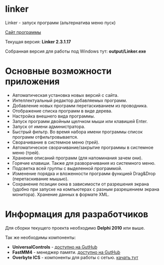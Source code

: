 # linker

Linker - запуск программ (альтернатива меню пуск)

[Сайт программы](http://optitrex.ru)

Текущая версия: **Linker 2.3.1.17**

Собранная версия для работы под Windows тут: **output/Linker.exe**

# Основные возможности приложения

*	Автоматическая установка новых версий с сайта.
*	Интеллектуальный редактор добавляемых программ.
*	Добавление новых программ перетаскиванием из проводника.
*	Отображение списка программ в виде дерева.
*	Настройка внешнего вида программы.
*	Запуск программ двойным щелчком мыши или клавишей Enter.
*	Запуск от имени администратора.
*	Быстрый фильтр. Во время набора имени программы список программ отфильтровывается.
*	Сворачивание в системное меню (трей).
*	Автоматическое сворачивание/закрытие программы в системное меню (трей).
*	Хранение описаний программ (для напоминания зачем они).
*	Горячие клавиши. Также для разворачивания из системного меню.
*	Подсветка всей группы с выделенной программой.
*	Изменение порядка и вложенности программ функцией Drag&Drop (перетаскивание мышью).
*	Сохранение позиции окна в зависимости от разрешения экрана (удобно при запуске на компьютерах с разным разрешением экрана монитора). Хранение данных в формате XML.

# Информация для разработчиков

Для сборки текущего проекта необходимо **Delphi 2010** или выше.

Так же необходимы компоненты:

*	**UniversalControls** - [доступно на GutHub](https://github.com/optimistex/universalcontrols)
*	**FastMM4** - менеджер памяти. [доступно на GutHub](https://github.com/pleriche/FastMM4)
*	**Overbyte ICS** - компоненты для работы с сетью. [качать тут](http://www.overbyte.be/frame_index.html)
